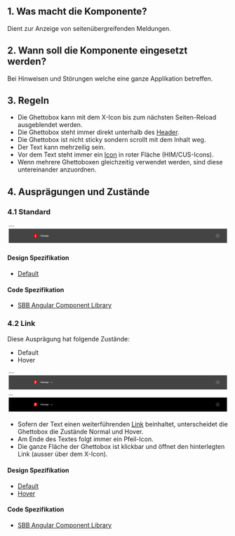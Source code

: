 ## 1. Was macht die Komponente?
Dient zur Anzeige von seitenübergreifenden Meldungen.

## 2. Wann soll die Komponente eingesetzt werden? 
Bei Hinweisen und Störungen welche eine ganze Applikation betreffen.

## 3. Regeln
* Die Ghettobox kann mit dem X-Icon bis zum nächsten Seiten-Reload ausgeblendet werden.
* Die Ghettobox steht immer direkt unterhalb des [Header](https://digital.sbb.ch/de/websites/modules/header).
* Die Ghettobox ist nicht sticky sondern scrollt mit dem Inhalt weg.
* Der Text kann mehrzeilig sein.
* Vor dem Text steht immer ein [Icon](https://digital.sbb.ch/de/brand_elemente/icons) in roter Fläche (HIM/CUS-Icons).
* Wenn mehrere Ghettoboxen gleichzeitig verwendet werden, sind diese untereinander anzuordnen.

## 4. Ausprägungen und Zustände
### 4.1 Standard
![Darstellung der Komponente Ghettobox in der Ausprägung Standard](https://raw.githubusercontent.com/sbb-design-systems/design-system-website-documentation/master/documentation/components/ghettobox/images/ghettobox_default.png 'class: image')

#### Design Spezifikation
* [Default](https://www.sketch.com/s/80f12b3b-58e5-4b4c-98cd-c553bae18db0/a/34xd8m#Inspector)

#### Code Spezifikation
* [SBB Angular Component Library](https://sbb-angular.app.sbb.ch/latest/public/components/ghettobox)

### 4.2 Link
Diese Ausprägung hat folgende Zustände:
* Default
* Hover

![Darstellung der Komponente Ghettobox mit Link](https://raw.githubusercontent.com/sbb-design-systems/design-system-website-documentation/master/documentation/components/ghettobox/images/ghettobox_link.png 'class: image')
* Sofern der Text einen weiterführenden [Link](https://digital.sbb.ch/de/components/link) beinhaltet, unterscheidet die Ghettobox die Zustände Normal und Hover.
* Am Ende des Textes folgt immer ein Pfeil-Icon.
* Die ganze Fläche der Ghettobox ist klickbar und öffnet den hinterlegten Link (ausser über dem X-Icon).

#### Design Spezifikation
* [Default](https://www.sketch.com/s/80f12b3b-58e5-4b4c-98cd-c553bae18db0/a/rvrLaA#Inspector)
* [Hover](https://www.sketch.com/s/80f12b3b-58e5-4b4c-98cd-c553bae18db0/a/ndDYzl#Inspector)

#### Code Spezifikation
* [SBB Angular Component Library](https://sbb-angular.app.sbb.ch/latest/public/components/ghettobox)